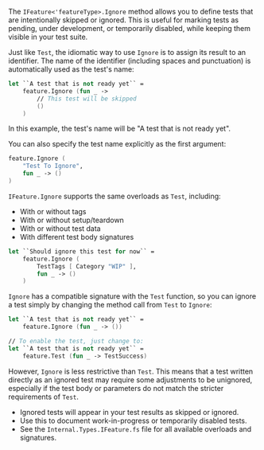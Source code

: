 <!-- (dl
(section-meta
    (title Using `IFeature.Ignore` in Archer.Arrow)
)
) -->

The `IFeature<'featureType>.Ignore` method allows you to define tests that are intentionally skipped or ignored. This is useful for marking tests as pending, under development, or temporarily disabled, while keeping them visible in your test suite.

<!-- (dl (# Automatic Test Naming)) -->

Just like `Test`, the idiomatic way to use `Ignore` is to assign its result to an identifier. The name of the identifier (including spaces and punctuation) is automatically used as the test's name:

```fsharp
let ``A test that is not ready yet`` =
    feature.Ignore (fun _ ->
        // This test will be skipped
        ()
    )
```

In this example, the test's name will be "A test that is not ready yet".

<!-- (dl (# Basic Usage \(Explicit Name\))) -->

You can also specify the test name explicitly as the first argument:

```fsharp
feature.Ignore (
    "Test To Ignore",
    fun _ -> ()
)
```

<!-- (dl (# Overloads)) -->

`IFeature.Ignore` supports the same overloads as `Test`, including:
- With or without tags
- With or without setup/teardown
- With or without test data
- With different test body signatures

<!-- (dl (# Example)) -->
```fsharp
let ``Should ignore this test for now`` =
    feature.Ignore (
        TestTags [ Category "WIP" ],
        fun _ -> ()
    )
```

<!-- (dl (# Compatibility with `Test`)) -->

`Ignore` has a compatible signature with the `Test` function, so you can ignore a test simply by changing the method call from `Test` to `Ignore`:

```fsharp
let ``A test that is not ready yet`` =
    feature.Ignore (fun _ -> ())

// To enable the test, just change to:
let ``A test that is not ready yet`` =
    feature.Test (fun _ -> TestSuccess)
```

However, `Ignore` is less restrictive than `Test`. This means that a test written directly as an ignored test may require some adjustments to be unignored, especially if the test body or parameters do not match the stricter requirements of `Test`.

<!-- (dl (# Notes)) -->
- Ignored tests will appear in your test results as skipped or ignored.
- Use this to document work-in-progress or temporarily disabled tests.
- See the `Internal.Types.IFeature.fs` file for all available overloads and signatures.
